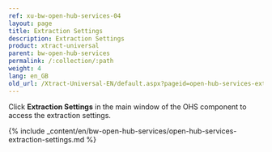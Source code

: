 ```yaml
---
ref: xu-bw-open-hub-services-04
layout: page
title: Extraction Settings
description: Extraction Settings
product: xtract-universal
parent: bw-open-hub-services
permalink: /:collection/:path
weight: 4
lang: en_GB
old_url: /Xtract-Universal-EN/default.aspx?pageid=open-hub-services-extraction-settings
---
```


Click **Extraction Settings** in the main window of the OHS component to access the extraction settings.

{% include _content/en/bw-open-hub-services/open-hub-services-extraction-settings.md %}
